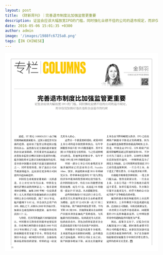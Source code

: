 ```yaml
---
layout: post
title: 《财新周刊》｜完善退市制度比加强监管更重要
description: 证监会应该大幅放宽IPO的门槛，同时强化业绩不佳的公司的退市规定，而非仅仅加强对违法违规企业退市的约束
date: 2016-05-06 15:01:35 +0300
author: admin
image: '/images/1988fc6725a8.png'
tags: [IN CHINESE]
---
```

<a href="/pdf/p34-39.pdf" target="_blank">
  <img src="/images/-ksxy9815ynqlmdj6-1.jpg" alt="Xin" style="cursor: pointer;" />
</a>
